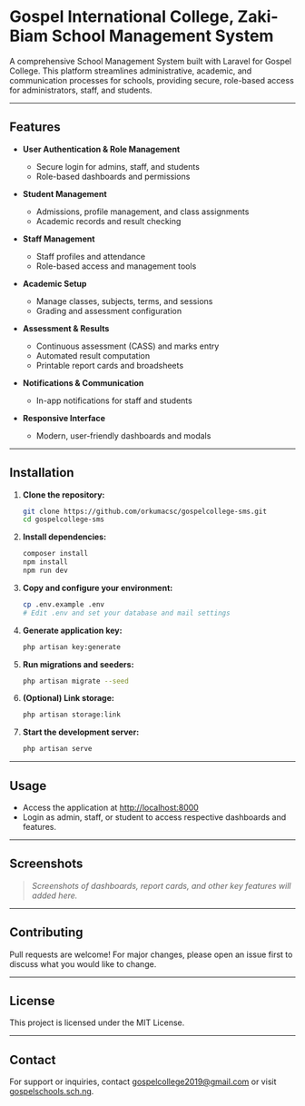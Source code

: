 # Gospel International College, Zaki-Biam School Management System

A comprehensive School Management System built with Laravel for Gospel College. This platform streamlines administrative, academic, and communication processes for schools, providing secure, role-based access for administrators, staff, and students.

---

## Features

- **User Authentication & Role Management**
  - Secure login for admins, staff, and students
  - Role-based dashboards and permissions

- **Student Management**
  - Admissions, profile management, and class assignments
  - Academic records and result checking

- **Staff Management**
  - Staff profiles and attendance
  - Role-based access and management tools

- **Academic Setup**
  - Manage classes, subjects, terms, and sessions
  - Grading and assessment configuration

- **Assessment & Results**
  - Continuous assessment (CASS) and marks entry
  - Automated result computation
  - Printable report cards and broadsheets

- **Notifications & Communication**
  - In-app notifications for staff and students

- **Responsive Interface**
  - Modern, user-friendly dashboards and modals

---

## Installation

1. **Clone the repository:**
    ```sh
    git clone https://github.com/orkumacsc/gospelcollege-sms.git
    cd gospelcollege-sms
    ```

2. **Install dependencies:**
    ```sh
    composer install
    npm install
    npm run dev
    ```

3. **Copy and configure your environment:**
    ```sh
    cp .env.example .env
    # Edit .env and set your database and mail settings
    ```

4. **Generate application key:**
    ```sh
    php artisan key:generate
    ```

5. **Run migrations and seeders:**
    ```sh
    php artisan migrate --seed
    ```

6. **(Optional) Link storage:**
    ```sh
    php artisan storage:link
    ```

7. **Start the development server:**
    ```sh
    php artisan serve
    ```

---

## Usage

- Access the application at [http://localhost:8000](http://localhost:8000)
- Login as admin, staff, or student to access respective dashboards and features.

---

## Screenshots

> _Screenshots of dashboards, report cards, and other key features will added here._

---

## Contributing

Pull requests are welcome! For major changes, please open an issue first to discuss what you would like to change.

---

## License

This project is licensed under the MIT License.

---

## Contact

For support or inquiries, contact [gospelcollege2019@gmail.com](mailto:gospelcollege2019@gmail.com) or visit [gospelschools.sch.ng](https://gospelschools.sch.ng).
